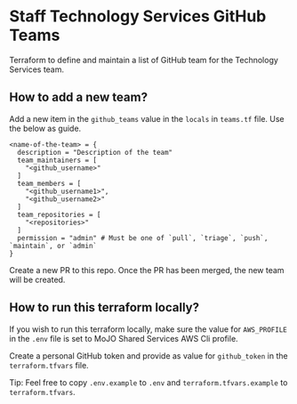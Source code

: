 # Staff Technology Services GitHub Teams

Terraform to define and maintain a list of GitHub team for the Technology Services team.

## How to add a new team?

Add a new item in the `github_teams` value in the `locals` in `teams.tf` file. Use the below as guide.

```
<name-of-the-team> = {
  description = "Description of the team"
  team_maintainers = [
    "<github_username>"
  ]
  team_members = [
    "<github_username1>",
    "<github_username2>"
  ]
  team_repositories = [
    "<repositories>"
  ]
  permission = "admin" # Must be one of `pull`, `triage`, `push`, `maintain`, or `admin`
}
```

Create a new PR to this repo. Once the PR has been merged, the new team will be created.

## How to run this terraform locally?

If you wish to run this terraform locally, make sure the value for `AWS_PROFILE` in the `.env` file is set to MoJO Shared Services AWS Cli profile.

Create a personal GitHub token and provide as value for `github_token` in the `terraform.tfvars` file.

Tip: Feel free to copy `.env.example` to `.env` and `terraform.tfvars.example` to `terraform.tfvars`.

